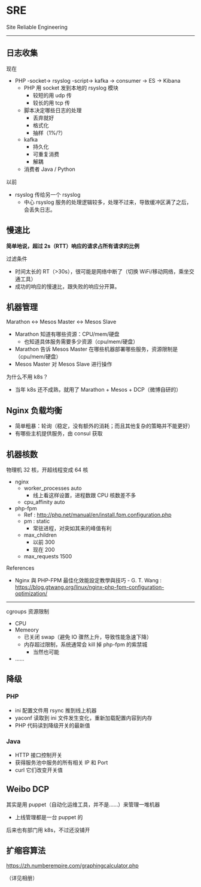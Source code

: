 # SRE

Site Reliable Engineering

---

## 日志收集

现在

- PHP -socket-> rsyslog -script-> kafka -> consumer -> ES -> Kibana
    - PHP 用 socket 发到本地的 rsyslog 模块
        - 较短的用 udp 传
        - 较长的用 tcp 传
    - 脚本决定哪些日志的处理
        - 丢弃就好
        - 格式化
        - 抽样（1%/?）
    - kafka
        - 持久化
        - 可重复消费
        - 解耦
    - 消费者 Java / Python

以前

- rsyslog 传给另一个 rsyslog
    - 中心 rsyslog 服务的处理逻辑较多，处理不过来，导致缓冲区满了之后，会丢失日志。

## 慢速比

**简单地说，超过 2s（RTT）响应的请求占所有请求的比例**

过滤条件

- 时间太长的 RT（>30s），很可能是网络中断了（切换 WiFi/移动网络，乘坐交通工具）
- 成功的响应的慢速比，跟失败的响应分开算。

## 机器管理

Marathon <-> Mesos Master <-> Mesos Slave

- Marathon 知道有哪些资源：CPU/mem/硬盘
    - 也知道具体服务需要多少资源（cpu/mem/硬盘）
- Marathon 告诉 Mesos Master 在哪些机器部署哪些服务，资源限制是（cpu/mem/硬盘）
- Mesos Master 对 Mesos Slave 进行操作

为什么不用 k8s？

- 当年 k8s 还不成熟，就用了 Marathon + Mesos + DCP（微博自研的）

## Nginx 负载均衡

- 简单粗暴：轮询（稳定，没有额外的消耗；而且其他复杂的策略并不能更好）
- 有哪些主机提供服务，由 consul 获取

## 机器核数

物理机 32 核，开超线程变成 64 核

- nginx
    - worker_processes auto
        - 线上看这样设置，进程数跟 CPU 核数差不多
    - cpu_affinity auto
- php-fpm
    - Ref : http://php.net/manual/en/install.fpm.configuration.php
    - pm : static
        - 常驻进程，对突如其来的峰值有利
    - max_children
        - 以前 300
        - 现在 200
    - max_requests 1500

References

- Nginx 與 PHP-FPM 最佳化效能設定教學與技巧 - G. T. Wang : https://blog.gtwang.org/linux/nginx-php-fpm-configuration-optimization/

---

cgroups 资源限制

- CPU
- Memeory
    - 已关闭 swap（避免 IO 骤然上升，导致性能急速下降）
    - 内存超过限制，系统通常会 kill 掉 php-fpm 的紫禁城
        - 当然也可能
- ……

## 降级

### PHP

- ini 配置文件用 rsync 推到线上机器
- yaconf 读取到 ini 文件发生变化，重新加载配置内容到内存
- PHP 代码读到降级开关的最新值

### Java

- HTTP 接口控制开关
- 获得服务池中服务的所有相关 IP 和 Port
- curl 它们改变开关值

## Weibo DCP

其实是用 puppet（自动化运维工具，并不是……）来管理一堆机器

- 上线管理都是一台 puppet 的

后来也有部门用 k8s，不过还没铺开

## 扩缩容算法

https://zh.numberempire.com/graphingcalculator.php

（详见相册）
